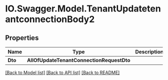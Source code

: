 # IO.Swagger.Model.TenantUpdatetenantconnectionBody2
## Properties

Name | Type | Description | Notes
------------ | ------------- | ------------- | -------------
**Dto** | **AllOfUpdateTenantConnectionRequestDto** |  | [optional] 

[[Back to Model list]](../README.md#documentation-for-models) [[Back to API list]](../README.md#documentation-for-api-endpoints) [[Back to README]](../README.md)

